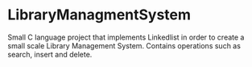 # LibraryManagmentSystem
Small C language project that implements Linkedlist in order to create a small scale Library Management System. Contains operations such as search, insert and delete.

